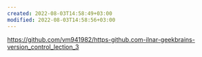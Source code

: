 ```yaml
---
created: 2022-08-03T14:58:49+03:00
modified: 2022-08-03T14:58:56+03:00
---
```


https://github.com/vm941982/https-github.com-ilnar-geekbrains-version_control_lection_3
